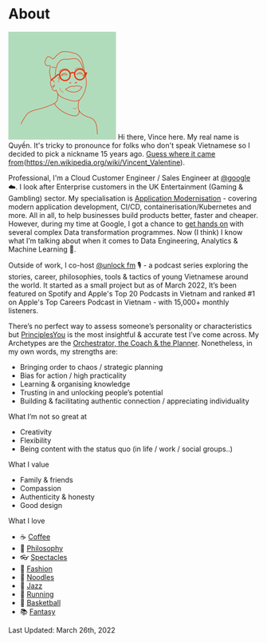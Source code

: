 # About
![](/assets/images/quyen_host-216x216.png 'vince avatar')
Hi there, Vince here. My real name is Quyền. It's tricky to pronounce for folks who don't speak Vietnamese so I decided to pick a nickname 15 years ago. [Guess where it came from](#)(https://en.wikipedia.org/wiki/Vincent_Valentine). 

Professional, I'm a Cloud Customer Engineer / Sales Engineer at [@google](https://cloud.google.com) ☁️. I look after Enterprise customers in the UK Entertainment (Gaming & Gambling) sector. My specialisation is [Application Modernisation]((https://cloud.google.com/solutions/application-modernization)) - covering modern application development, CI/CD, containerisation/Kubernetes and more. All in all, to help businesses build products better, faster and cheaper. However, during my time at Google, I got a chance to [get hands on](https://www.investopedia.com/terms/b/baptism-by-fire.asp) with several complex Data transformation programmes. Now (I think) I know what I’m talking about when it comes to Data Engineering, Analytics & Machine Learning 🤔. 

Outside of work, I co-host [@unlock fm](https://unlockfm.com) 🎙 - a podcast series exploring the stories, career, philosophies, tools & tactics of young Vietnamese around the world. It started as a small project but as of March 2022, It’s been featured on Spotify and Apple's Top 20 Podcasts in Vietnam and ranked #1 on Apple's Top Careers Podcast in Vietnam - with 15,000+ monthly listeners. 

There’s no perfect way to assess someone’s personality or characteristics but [PrinciplesYou](https://principlesyou.com/home) is the most insightful & accurate test I’ve come across. My Archetypes are the [Orchestrator, the Coach & the Planner](https://principlesyou.com/share/nqZtLO9HsBVqZ-k). 
Nonetheless, in my own words, my strengths are:
* Bringing order to chaos / strategic planning
* Bias for action / high practicality 
* Learning & organising knowledge
* Trusting in and unlocking people’s potential 
* Building & facilitating authentic connection / appreciating individuality

What I’m not so great at
* Creativity
* Flexibility
* Being content with the status quo (in life / work / social groups..)

What I value
* Family & friends
* Compassion
* Authenticity & honesty
* Good design

What I love
* ☕️ [Coffee](https://www.aeropress.co.uk)
* 💭 [Philosophy](https://en.wikipedia.org/wiki/Stoicism)
* 👓 [Spectacles](https://cubitts.com)
* 🧥 [Fashion](https://universalworks.co.uk)
* 🍜 [Noodles](https://www.koya.co.uk)
* 🎺 [Jazz](https://en.wikipedia.org/wiki/Kind_of_Blue)
* 👟 [Running](https://www.strava.com/athletes/20001958)
* 🏀 [Basketball](https://en.wikipedia.org/wiki/Kobe_Bryant)
* 📚 [Fantasy](https://en.wikipedia.org/wiki/Malazan_Book_of_the_Fallen)

Last Updated: March 26th, 2022